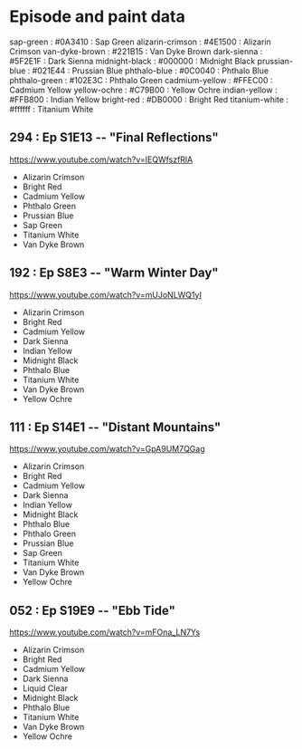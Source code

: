 # Episode and paint data

sap-green : #0A3410 : Sap Green
alizarin-crimson : #4E1500 : Alizarin Crimson
van-dyke-brown : #221B15 : Van Dyke Brown
dark-sienna : #5F2E1F : Dark Sienna
midnight-black : #000000 : Midnight Black
prussian-blue : #021E44 : Prussian Blue
phthalo-blue : #0C0040 : Phthalo Blue
phthalo-green : #102E3C : Phthalo Green
cadmium-yellow : #FFEC00 : Cadmium Yellow
yellow-ochre : #C79B00 : Yellow Ochre
indian-yellow : #FFB800 : Indian Yellow
bright-red : #DB0000 : Bright Red
titanium-white : #ffffff : Titanium White

## 294 : Ep S1E13 -- "Final Reflections"

https://www.youtube.com/watch?v=IEQWfszfRlA

* Alizarin Crimson
* Bright Red
* Cadmium Yellow
* Phthalo Green
* Prussian Blue
* Sap Green
* Titanium White
* Van Dyke Brown

## 192 : Ep S8E3 -- "Warm Winter Day"

https://www.youtube.com/watch?v=mUJoNLWQ1yI

* Alizarin Crimson
* Bright Red
* Cadmium Yellow
* Dark Sienna
* Indian Yellow
* Midnight Black
* Phthalo Blue
* Titanium White
* Van Dyke Brown
* Yellow Ochre

## 111 : Ep S14E1 -- "Distant Mountains"

https://www.youtube.com/watch?v=GpA9UM7QGag

* Alizarin Crimson
* Bright Red
* Cadmium Yellow
* Dark Sienna
* Indian Yellow
* Midnight Black
* Phthalo Blue
* Phthalo Green
* Prussian Blue
* Sap Green
* Titanium White
* Van Dyke Brown
* Yellow Ochre

## 052 : Ep S19E9 -- "Ebb Tide"

https://www.youtube.com/watch?v=mFOna_LN7Ys

* Alizarin Crimson
* Bright Red
* Cadmium Yellow
* Dark Sienna
* Liquid Clear
* Midnight Black
* Phthalo Blue
* Titanium White
* Van Dyke Brown
* Yellow Ochre